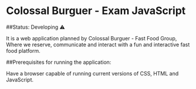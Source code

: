 # Colossal Burguer - Exam JavaScript 

##Status: Developing ⚠️

It is a web application planned by Colossal Burguer - Fast Food Group, Where we reserve, communicate and interact with a fun and interactive fast food platform.

##Prerequisites for running the application:

Have a browser capable of running current versions of CSS, HTML and JavaScript.
